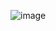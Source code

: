 ![image](https://github.com/companyakis/flutter-step-by-step/assets/77589867/78efe36a-082b-4dc3-9555-e57e4643e392)
